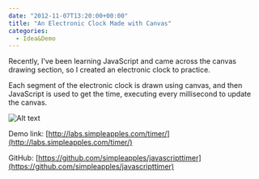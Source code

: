 ```yaml
---
date: "2012-11-07T13:20:00+00:00"
title: "An Electronic Clock Made with Canvas"
categories:
  - Idea&Demo
---
```


Recently, I've been learning JavaScript and came across the canvas drawing section, so I created an electronic clock to practice.

Each segment of the electronic clock is drawn using canvas, and then JavaScript is used to get the time, executing every millisecond to update the canvas.

![Alt text](/images/timer-300x69.png)

Demo link: [http://labs.simpleapples.com/timer/](http://labs.simpleapples.com/timer/)

GitHub: [https://github.com/simpleapples/javascripttimer](https://github.com/simpleapples/javascripttimer)
